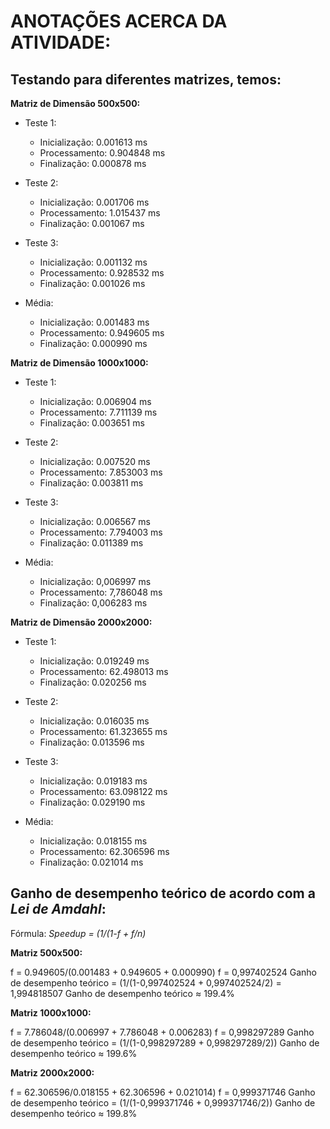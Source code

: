 # ANOTAÇÕES ACERCA DA ATIVIDADE:

## Testando para diferentes matrizes, temos:

**Matriz de Dimensão 500x500:**

- Teste 1:

  - Inicialização: 0.001613 ms
  - Processamento: 0.904848 ms
  - Finalização: 0.000878 ms

- Teste 2:

  - Inicialização: 0.001706 ms
  - Processamento: 1.015437 ms
  - Finalização: 0.001067 ms

- Teste 3:

  - Inicialização: 0.001132 ms
  - Processamento: 0.928532 ms
  - Finalização: 0.001026 ms

- Média:

  - Inicialização: 0.001483 ms
  - Processamento: 0.949605 ms
  - Finalização: 0.000990 ms

**Matriz de Dimensão 1000x1000:**

- Teste 1:

  - Inicialização: 0.006904 ms
  - Processamento: 7.711139 ms
  - Finalização: 0.003651 ms

- Teste 2:

  - Inicialização: 0.007520 ms
  - Processamento: 7.853003 ms
  - Finalização: 0.003811 ms

- Teste 3:

  - Inicialização: 0.006567 ms
  - Processamento: 7.794003 ms
  - Finalização: 0.011389 ms

- Média:

  - Inicialização: 0,006997 ms
  - Processamento: 7,786048 ms
  - Finalização: 0,006283 ms

**Matriz de Dimensão 2000x2000:**

- Teste 1:

  - Inicialização: 0.019249 ms
  - Processamento: 62.498013 ms
  - Finalização: 0.020256 ms

- Teste 2:

  - Inicialização: 0.016035 ms
  - Processamento: 61.323655 ms
  - Finalização: 0.013596 ms

- Teste 3:

  - Inicialização: 0.019183 ms
  - Processamento: 63.098122 ms
  - Finalização: 0.029190 ms

- Média:

  - Inicialização: 0.018155 ms
  - Processamento: 62.306596 ms
  - Finalização: 0.021014 ms

## Ganho de desempenho teórico de acordo com a _Lei de Amdahl_:

Fórmula: _Speedup = (1/(1-f + f/n)_

**Matriz 500x500:**

f = 0.949605/(0.001483 + 0.949605 + 0.000990)
f = 0,997402524
Ganho de desempenho teórico = (1/(1-0,997402524 + 0,997402524/2) = 1,994818507
Ganho de desempenho teórico ≈ 199.4%

**Matriz 1000x1000:**

f = 7.786048/(0.006997 + 7.786048 + 0.006283)
f = 0,998297289
Ganho de desempenho teórico = (1/(1-0,998297289 + 0,998297289/2))
Ganho de desempenho teórico ≈ 199.6%

**Matriz 2000x2000:**

f = 62.306596/0.018155 + 62.306596 + 0.021014)
f = 0,999371746
Ganho de desempenho teórico = (1/(1-0,999371746 + 0,999371746/2))
Ganho de desempenho teórico ≈ 199.8%
